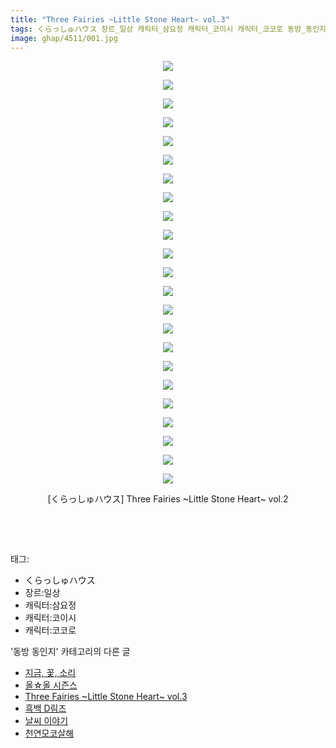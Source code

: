 ```yaml
---
title: "Three Fairies ~Little Stone Heart~ vol.3"
tags: くらっしゅハウス 장르_일상 캐릭터_삼요정 캐릭터_코이시 캐릭터_코코로 동방_동인지
image: ghap/4511/001.jpg
---
```

<div class="article">
<p style="text-align: center; clear: none; float: none;"><img src="{{ site.nasurl }}/ghap/4511/001.jpg"/></p>
<p style="text-align: center; clear: none; float: none;"><img src="{{ site.nasurl }}/ghap/4511/002.jpg"/></p>
<p style="text-align: center; clear: none; float: none;"><img src="{{ site.nasurl }}/ghap/4511/003.jpg"/></p>
<p style="text-align: center; clear: none; float: none;"><img src="{{ site.nasurl }}/ghap/4511/004.jpg"/></p>
<p style="text-align: center; clear: none; float: none;"><img src="{{ site.nasurl }}/ghap/4511/005.jpg"/></p>
<p style="text-align: center; clear: none; float: none;"><img src="{{ site.nasurl }}/ghap/4511/006.jpg"/></p>
<p style="text-align: center; clear: none; float: none;"><img src="{{ site.nasurl }}/ghap/4511/007.jpg"/></p>
<p style="text-align: center; clear: none; float: none;"><img src="{{ site.nasurl }}/ghap/4511/008.jpg"/></p>
<p style="text-align: center; clear: none; float: none;"><img src="{{ site.nasurl }}/ghap/4511/009.jpg"/></p>
<p style="text-align: center; clear: none; float: none;"><img src="{{ site.nasurl }}/ghap/4511/010.jpg"/></p>
<p style="text-align: center; clear: none; float: none;"><img src="{{ site.nasurl }}/ghap/4511/011.jpg"/></p>
<p style="text-align: center; clear: none; float: none;"><img src="{{ site.nasurl }}/ghap/4511/012.jpg"/></p>
<p style="text-align: center; clear: none; float: none;"><img src="{{ site.nasurl }}/ghap/4511/013.jpg"/></p>
<p style="text-align: center; clear: none; float: none;"><img src="{{ site.nasurl }}/ghap/4511/014.jpg"/></p>
<p style="text-align: center; clear: none; float: none;"><img src="{{ site.nasurl }}/ghap/4511/015.jpg"/></p>
<p style="text-align: center; clear: none; float: none;"><img src="{{ site.nasurl }}/ghap/4511/016.jpg"/></p>
<p style="text-align: center; clear: none; float: none;"><img src="{{ site.nasurl }}/ghap/4511/017.jpg"/></p>
<p style="text-align: center; clear: none; float: none;"><img src="{{ site.nasurl }}/ghap/4511/018.jpg"/></p>
<p style="text-align: center; clear: none; float: none;"><img src="{{ site.nasurl }}/ghap/4511/019.jpg"/></p>
<p style="text-align: center; clear: none; float: none;"><img src="{{ site.nasurl }}/ghap/4511/020.jpg"/></p>
<p style="text-align: center; clear: none; float: none;"><img src="{{ site.nasurl }}/ghap/4511/021.jpg"/></p>
<p style="text-align: center; clear: none; float: none;"><img src="{{ site.nasurl }}/ghap/4511/022.jpg"/></p>
<p style="text-align: center; clear: none; float: none;"><img src="{{ site.nasurl }}/ghap/4511/023.jpg"/></p>
<p style="text-align: center; clear: none; float: none;">[くらっしゅハウス] Three Fairies ~Little Stone Heart~ vol.2</p>
<p style="text-align: center; clear: none; float: none;"><br/></p>
<p><br/></p>
</div><div class="tagTrail">
<p>태그: </p>
<ul>
<li>くらっしゅハウス</li>
<li>장르:일상</li>
<li>캐릭터:삼요정</li>
<li>캐릭터:코이시</li>
<li>캐릭터:코코로</li>
</ul>
</div><div class="another">
<p>'동방 동인지' 카테고리의 다른 글</p>
<ul>
<li><a href="/2018-07-11-ghap_4513">지금, 꽃, 소리</a></li>
<li><a href="/2018-07-11-ghap_4512">올☆올 시즌스</a></li>
<li><a href="/2018-07-11-ghap_4511">Three Fairies ~Little Stone Heart~ vol.3</a></li>
<li><a href="/2018-07-10-ghap_4510">흑백 D림즈</a></li>
<li><a href="/2018-07-10-ghap_4508">날씨 이야기</a></li>
<li><a href="/2018-07-10-ghap_4507">천연모코살해</a></li>
</ul>
</div><div class="cb_module cb_fluid">
<div class="cb_wrt cb_profile">
</div><!-- commentList close -->
</div>
